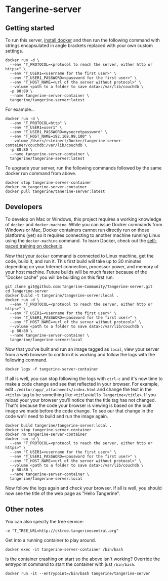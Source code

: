 # Tangerine-server

## Getting started

To run this server, [install docker](https://docker.io) and then run the following command with strings encapsulated in angle brackets replaced with your own custom settings.  
```
docker run -d \
  --env "T_PROTOCOL=<protocol to reach the server, either http or https>" \
  --env "T_USER1=<username for the first user>" \
  --env "T_USER1_PASSWORD=<password for the first user>" \
  --env "T_HOST_NAME=<url of the server without protocol>" \
  --volume <path to a folder to save data>:/var/lib/couchdb \
  -p 80:80 \
  --name tangerine-server-container \
  tangerine/tangerine-server:latest
```

For example...
```
docker run -d \
  --env "T_PROTOCOL=http" \
  --env "T_USER1=user1" \
  --env "T_USER1_PASSWORD=mysecretpassword" \
  --env "T_HOST_NAME=192.168.99.100" \
  --volume /Users/rsteinert/Docker/tangerine-server-container/couchdb:/var/lib/couchdb \
  -p 80:80 \
  --name tangerine-server-container \
  tangerine/tangerine-server:latest
```

To upgrade your server, run the following commands followed by the same docker run command from above.
```
docker stop tangerine-server-container
docker rm tangerine-server-container
docker pull tangerine/tanerine-server:latest
```


## Developers 

To develop on Mac or Windows, this project requires a working knowledge of `docker` and `docker-machine`. While you can issue Docker commands from Windows or Mac, Docker containers cannot run directly run on those platforms (yet) so it requires connecting to another machine running Linux using the `docker-machine` command. To learn Docker, check out the [self-paced training on docker.io](https://training.docker.com/self-paced-training). 

Now that your `docker` command is connected to Linux machine, get the code, build it, and run it. This first build will take up to 30 minutes depending on your Internet connection, processor power, and memory of your host machine. Future builds will be much faster because of the "Docker cache" you will be building on this first run. 
```
git clone git@github.com:Tangerine-Community/Tangerine-server.git
cd Tangerine-server
docker build -t tangerine/tangerine-server:local .
docker run -d \
  --env "T_PROTOCOL=<protocol to reach the server, either http or https>" \
  --env "T_USER1=<username for the first user>" \
  --env "T_USER1_PASSWORD=<password for the first user>" \
  --env "T_HOST_NAME=<url of the server without protocol>" \
  --volume <path to a folder to save data>:/var/lib/couchdb \
  -p 80:80 \
  --name tangerine-server-container \
  tangerine/tangerine-server:local
```

Now that you've built and run an image tagged as `local`, view your server from a web browser to confirm it is working and follow the logs with the following command.

```
docker logs -f tangerine-server-container
```

If all is well, you can stop following the logs with `ctrl-c` and it's now time to make a code change and see that reflected in your browser. For example, edit `./editor/app/_attachments/index.html` and change the text in the `<title>` tag to be something like `<title>Hello Tangerine</title>`. If you reload your your browser you'll notice that the title tag has not changed. That's because the code your browser is viewing is based on the built image we made before the code change. To see our that change in the code we'll need to build and run the image again. 

```
docker build tangerine/tangerine-server:local .
docker stop tangerine-server-container
docker rm tangerine-server-container
docker run -d \
  --env "T_PROTOCOL=<protocol to reach the server, either http or https>" \
  --env "T_USER1=<username for the first user>" \
  --env "T_USER1_PASSWORD=<password for the first user>" \
  --env "T_HOST_NAME=<url of the server without protocol>" \
  --volume <path to a folder to save data>:/var/lib/couchdb \
  -p 80:80 \
  --name tangerine-server-container \
  tangerine/tangerine-server:local
```

Now follow the logs again and check your browser. If all is well, you should now see the title of the web page as "Hello Tangerine".

## Other notes
You can also specify the tree service:

    -e "T_TREE_URL=http://cktree.tangerinecentral.org"

Get into a running container to play around.
```
docker exec -it tangerine-server-container /bin/bash 
```

Is the container crashing on start so the above isn't working? Override the entrypoint command to start the container with just `/bin/bash`. 
```
docker run -it --entrypoint=/bin/bash tangerine/tangerine-server
```

